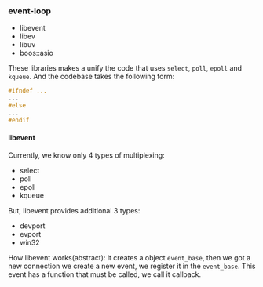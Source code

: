 ### event-loop

- libevent
- libev
- libuv
- boos::asio

These libraries makes a unify the code that uses `select`, `poll`, `epoll` and `kqueue`.
And the codebase takes the following form:
```C
#ifndef ...
...
#else
...
#endif
```

#### libevent
Currently, we know only 4 types of multiplexing:
- select
- poll
- epoll
- kqueue

But, libevent provides additional 3 types:
- devport
- evport
- win32

How libevent works(abstract):
it creates a object `event_base`, then we got a new connection we create a new event, we register it in the `event_base`.
This event has a function that must be called, we call it callback.



